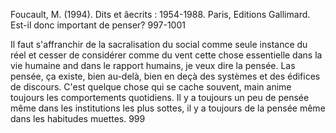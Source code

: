 ﻿Foucault, M. (1994). Dits et âecrits : 1954-1988. Paris, Editions Gallimard.
Est-il donc important de penser? 997-1001	

Il faut s'affranchir de la sacralisation du social comme seule instance du réel et cesser de considérer comme du vent cette chose essentielle dans la vie humaine and dans le rapport humains, je veux dire la pensée. Las pensée, ça existe, bien au-delà, bien en deçà des systèmes et des édifices de discours. C'est quelque chose qui se cache souvent, main anime toujours les comportements quotidiens. Il y a toujours un peu de  pensée même dans les institutions les plus sottes, il y a toujours de la  pensée  même dans les habitudes muettes. 999


